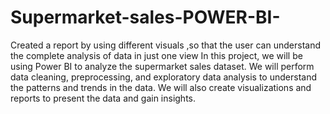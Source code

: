 # Supermarket-sales-POWER-BI-
Created a report by using different visuals ,so that the user can understand the complete analysis of data in just one view
In this project, we will be using Power BI to analyze the supermarket sales dataset. We will perform data cleaning, preprocessing, and exploratory data analysis to understand the patterns and trends in the data. We will also create visualizations and reports to present the data and gain insights.
